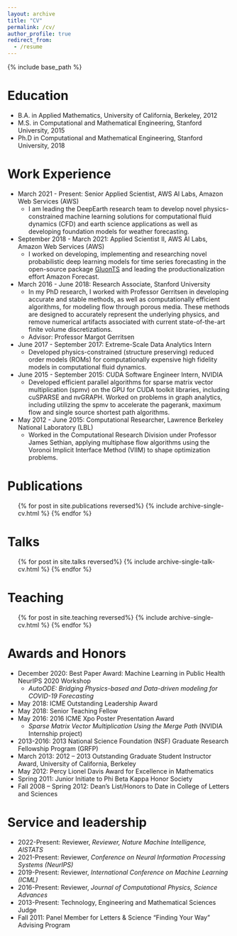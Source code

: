 ```yaml
---
layout: archive
title: "CV"
permalink: /cv/
author_profile: true
redirect_from:
  - /resume
---
```


{% include base_path %}

Education
======
* B.A. in Applied Mathematics, University of California, Berkeley, 2012
* M.S. in Computational and Mathematical Engineering, Stanford University, 2015
* Ph.D in Computational and Mathematical Engineering, Stanford University, 2018

Work Experience
======
* March 2021 - Present: Senior Applied Scientist, AWS AI Labs, Amazon Web Services (AWS)
  * I am leading the DeepEarth research team to develop novel physics-constrained machine learning solutions for computational fluid dynamics (CFD) and earth science applications as well as developing foundation models for weather forecasting.
* September 2018 - March 2021: Applied Scientist II, AWS AI Labs, Amazon Web Services (AWS)
  * I worked on developing, implementing and researching novel probabilistic deep learning models for time series forecasting in the open-source package [GluonTS](https://github.com/awslabs/gluonts) and leading the productionalization effort Amazon Forecast.
* March 2016 - June 2018: Research Associate, Stanford University
  * In my PhD research, I worked with Professor Gerritsen in developing accurate and stable methods, as well as computationally efficient algorithms, for modeling flow through porous media. These methods are designed to accurately represent the underlying physics, and remove numerical artifacts associated with current state-of-the-art finite volume discretizations.
  * Advisor: Professor Margot Gerritsen
* June 2017 - September 2017: Extreme-Scale Data Analytics Intern
  * Developed physics-constrained (structure preserving) reduced order models (ROMs) for computationally expensive high fidelity models in computational fluid dynamics. 
* June 2015 - September 2015: CUDA Software Engineer Intern, NVIDIA
  * Developed efficient parallel algorithms for sparse matrix vector multiplication (spmv) on the GPU for CUDA toolkit libraries, including cuSPARSE and nvGRAPH. Worked on problems in graph analytics, including utilizing the spmv to accelerate the pagerank, maximum flow and single source shortest path algorithms.
* May 2012 - June 2015: Computational Researcher, Lawrence Berkeley National Laboratory (LBL)
  * Worked in the Computational Research Division under Professor James Sethian, applying multiphase flow algorithms using the Voronoi Implicit Interface Method (VIIM) to shape optimization problems.
  
Publications
======
  <ul>{% for post in site.publications reversed%}
    {% include archive-single-cv.html %}
  {% endfor %}</ul>
  
Talks
======
  <ul>{% for post in site.talks reversed%}
    {% include archive-single-talk-cv.html %}
  {% endfor %}</ul>
  
Teaching
======
  <ul>{% for post in site.teaching reversed%}
    {% include archive-single-cv.html %}
  {% endfor %}</ul>
  
Awards and Honors
======
* December 2020: Best Paper Award: Machine Learning in Public Health NeurIPS 2020 Workshop
  *  *AutoODE: Bridging Physics-based and Data-driven modeling for COVID-19 Forecasting*
* May 2018: ICME Outstanding Leadership Award
* May 2018: Senior Teaching Fellow
* May 2016: 2016 ICME Xpo Poster Presentation Award
  *  *Sparse Matrix Vector Multiplication Using the Merge Path* (NVIDIA Internship project)
* 2013-2016: 2013 National Science Foundation (NSF) Graduate Research Fellowship Program (GRFP)
* March 2013: 2012 – 2013 Outstanding Graduate Student Instructor Award, University of California, Berkeley
* May 2012: Percy Lionel Davis Award for Excellence in Mathematics
* Spring 2011: Junior Initiate to Phi Beta Kappa Honor Society
* Fall 2008 – Spring 2012: Dean’s List/Honors to Date in College of Letters and Sciences

Service and leadership
======
* 2022-Present: Reviewer, *Reviewer, Nature Machine Intelligence, AISTATS*
* 2021-Present: Reviewer, *Conference on Neural Information Processing Systems (NeurIPS)*
* 2019-Present: Reviewer, *International Conference on Machine Learning (ICML)*
* 2016-Present: Reviewer, *Journal of Computational Physics, Science Advances*
* 2013-Present: Technology, Engineering and Mathematical Sciences Judge
* Fall 2011: Panel Member for Letters & Science “Finding Your Way” Advising Program
